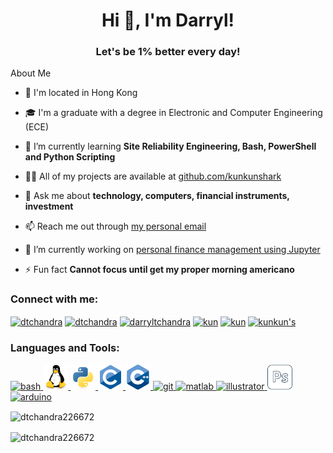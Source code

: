 <h1 align="center">Hi 👋, I'm Darryl!</h1>
<h3 align="center">Let's be 1% better every day!</h3>

About Me

- 🌃 I'm located in Hong Kong

- 🎓 I'm a graduate with a degree in Electronic and Computer Engineering (ECE)

- 🌱 I’m currently learning **Site Reliability Engineering, Bash, PowerShell and Python Scripting**

- 👨‍💻 All of my projects are available at [github.com/kunkunshark](github.com/dtchandra226672)

- 💬 Ask me about **technology, computers, financial instruments, investment**

- 📫 Reach me out through [my personal email](dtchandra@connect.ust.hk)

- 🔭 I’m currently working on [personal finance management using Jupyter](https://github.com/dtchandra226672/personal-finance-ipynb)

- ⚡ Fun fact **Cannot focus until get my proper morning americano**

<h3 align="left">Connect with me:</h3>
<p align="left">
<a href="https://github.com/dtchandra226672" target="blank"><img align="center" src="https://raw.githubusercontent.com/rahuldkjain/github-profile-readme-generator/master/src/images/icons/Social/github.svg" alt="dtchandra" height="30" width="40" /></a>
<a href="https://linkedin.com/in/in/dtchandra" target="blank"><img align="center" src="https://raw.githubusercontent.com/rahuldkjain/github-profile-readme-generator/master/src/images/icons/Social/linked-in-alt.svg" alt="dtchandra" height="30" width="40" /></a>
<a href="https://instagram.com/ig/darryltchandra" target="blank"><img align="center" src="https://raw.githubusercontent.com/rahuldkjain/github-profile-readme-generator/master/src/images/icons/Social/instagram.svg" alt="darryltchandra" height="30" width="40" /></a>
<a href="https://twitter.com/kunkunshark" target="blank"><img align="center" src="https://raw.githubusercontent.com/rahuldkjain/github-profile-readme-generator/master/src/images/icons/Social/twitter.svg" alt="kun" height="30" width="40" /></a>
<a href="https://instagram.com/kunkunshark" target="blank"><img align="center" src="https://raw.githubusercontent.com/rahuldkjain/github-profile-readme-generator/master/src/images/icons/Social/instagram.svg" alt="kun" height="30" width="40" /></a>
<a href="https://discord.gg/bJJauA88TY" target="blank"><img align="center" src="https://raw.githubusercontent.com/rahuldkjain/github-profile-readme-generator/master/src/images/icons/Social/discord.svg" alt="kunkun's" height="30" width="40" /></a>
</p>

<h3 align="left">Languages and Tools:</h3>
<p align="left"> 
<a href="https://www.gnu.org/software/bash/" target="_blank" rel="noreferrer"> <img src="https://www.vectorlogo.zone/logos/gnu_bash/gnu_bash-icon.svg" alt="bash" width="40" height="40"/> </a><a href="https://www.linux.org/" target="_blank" rel="noreferrer"> <img src="https://raw.githubusercontent.com/devicons/devicon/master/icons/linux/linux-original.svg" alt="linux" width="40" height="40"/> </a><a href="https://www.python.org" target="_blank" rel="noreferrer"> <img src="https://raw.githubusercontent.com/devicons/devicon/master/icons/python/python-original.svg" alt="python" width="40" height="40"/> </a><a href="https://www.cprogramming.com/" target="_blank" rel="noreferrer"> <img src="https://raw.githubusercontent.com/devicons/devicon/master/icons/c/c-original.svg" alt="c" width="40" height="40"/> </a> <a href="https://www.w3schools.com/cpp/" target="_blank" rel="noreferrer"> <img src="https://raw.githubusercontent.com/devicons/devicon/master/icons/cplusplus/cplusplus-original.svg" alt="cplusplus" width="40" height="40"/> </a> <a href="https://git-scm.com/" target="_blank" rel="noreferrer"> <img src="https://www.vectorlogo.zone/logos/git-scm/git-scm-icon.svg" alt="git" width="40" height="40"/> </a> <a href="https://www.mathworks.com/" target="_blank" rel="noreferrer"> <img src="https://upload.wikimedia.org/wikipedia/commons/2/21/Matlab_Logo.png" alt="matlab" width="40" height="40"/> </a><a href="https://www.adobe.com/in/products/illustrator.html" target="_blank" rel="noreferrer"> <img src="https://www.vectorlogo.zone/logos/adobe_illustrator/adobe_illustrator-icon.svg" alt="illustrator" width="40" height="40"/> </a><a href="https://www.photoshop.com/en" target="_blank" rel="noreferrer"> <img src="https://raw.githubusercontent.com/devicons/devicon/master/icons/photoshop/photoshop-line.svg" alt="photoshop" width="40" height="40"/></a> <a href="https://www.arduino.cc/" target="_blank" rel="noreferrer"> <img src="https://cdn.worldvectorlogo.com/logos/arduino-1.svg" alt="arduino" width="40" height="40"/> </a></p>

<p><img align="center" src="https://github-readme-stats.vercel.app/api/top-langs?username=kunkunshark&show_icons=true&locale=en&layout=compact" alt="dtchandra226672" /></p>

<p><img align="center" src="https://github-readme-streak-stats.herokuapp.com/?user=kunkunshark&" alt="dtchandra226672" /></p>